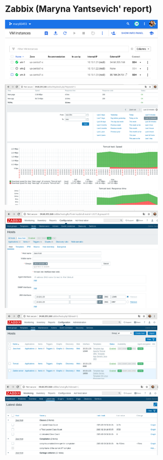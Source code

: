 # Zabbix (Maryna Yantsevich' report)

<p align="center">
  <img src="Images/2.png" width="700px" />
</p>

<p align="center">
  <img src="Images/1.png" width="700px" />
</p>

<p align="center">
  <img src="Images/5.png" width="700px" />
</p>

<p align="center">
  <img src="Images/4.png" width="500px" />
</p>

<p align="center">
  <img src="Images/3.png" width="700px" />
</p>

